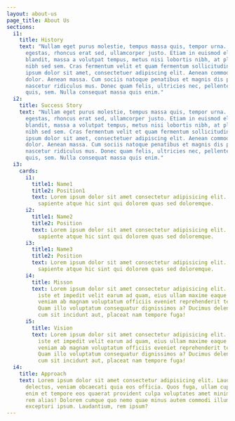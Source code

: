 ```yaml
---
layout: about-us
page_title: About Us
sections:
  i1:
    title: History
    text: "Nullam eget purus molestie, tempus massa quis, tempor urna. Nam nec nibh
      egestas, rhoncus erat sed, ullamcorper justo. Etiam in euismod elit. Integer
      blandit, massa a volutpat tempus, metus nisi lobortis nibh, at placerat ipsum
      nibh sed sem. Cras fermentum velit et quam fermentum sollicitudin. \n\nLorem
      ipsum dolor sit amet, consectetuer adipiscing elit. Aenean commodo ligula eget
      dolor. Aenean massa. Cum sociis natoque penatibus et magnis dis parturient montes,
      nascetur ridiculus mus. Donec quam felis, ultricies nec, pellentesque eu, pretium
      quis, sem. Nulla consequat massa quis enim."
  i2:
    title: Success Story
    text: "Nullam eget purus molestie, tempus massa quis, tempor urna. Nam nec nibh
      egestas, rhoncus erat sed, ullamcorper justo. Etiam in euismod elit. Integer
      blandit, massa a volutpat tempus, metus nisi lobortis nibh, at placerat ipsum
      nibh sed sem. Cras fermentum velit et quam fermentum sollicitudin. \n\nLorem
      ipsum dolor sit amet, consectetuer adipiscing elit. Aenean commodo ligula eget
      dolor. Aenean massa. Cum sociis natoque penatibus et magnis dis parturient montes,
      nascetur ridiculus mus. Donec quam felis, ultricies nec, pellentesque eu, pretium
      quis, sem. Nulla consequat massa quis enim."
  i3:
    cards:
      i1:
        title1: Name1
        title2: Position1
        text: Lorem ipsum dolor sit amet consectetur adipisicing elit. Cum, ab. Quos
          sapiente atque hic sint qui dolorem quas sed doloremque.
      i2:
        title1: Name2
        title2: Position
        text: Lorem ipsum dolor sit amet consectetur adipisicing elit. Cum, ab. Quos
          sapiente atque hic sint qui dolorem quas sed doloremque.
      i3:
        title1: Name3
        title2: Position
        text: Lorem ipsum dolor sit amet consectetur adipisicing elit. Cum, ab. Quos
          sapiente atque hic sint qui dolorem quas sed doloremque.
      i4:
        title: Misson
        text: Lorem ipsum dolor sit amet consectetur adipisicing elit. Inventore rerum
          iste et impedit velit earum ad quam, eius ullam maxime eaque molestiae quis
          veniam ab magnam voluptatum officiis eveniet reprehenderit tenetur placeat.
          Quam illo voluptatum consequatur dignissimos a? Ducimus deleniti iste assumenda
          cum sit incidunt aut, placeat nam tempore fuga!
      i5:
        title: Vision
        text: Lorem ipsum dolor sit amet consectetur adipisicing elit. Inventore rerum
          iste et impedit velit earum ad quam, eius ullam maxime eaque molestiae quis
          veniam ab magnam voluptatum officiis eveniet reprehenderit tenetur placeat.
          Quam illo voluptatum consequatur dignissimos a? Ducimus deleniti iste assumenda
          cum sit incidunt aut, placeat nam tempore fuga!
  i4:
    title: Approach
    text: Lorem ipsum dolor sit amet consectetur adipisicing elit. Laudantium provident
      delectus, veniam obcaecati quia eos officia. Quos fuga, ullam cupiditate harum
      enim et tempore eos quaerat provident culpa voluptates amet minima ipsa error
      rem alias! Dolorem cumque quo nemo quae minus autem commodi illum deserunt,
      excepturi ipsum. Laudantium, rem ipsum?
---
```


